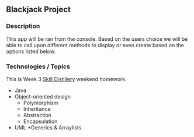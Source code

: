 ## Blackjack Project


### Description

This app will be ran from the console. Based on the users choice we will be able to call upon different methods to display or even create based on the options listed below.
     
### Technologies / Topics
This is Week 3 [Skill Distillery](http://skilldistillery.com) weekend homework.
* Java
* Object-oriented design
  * Polymorphism
  * Inheritance
  * Abstraction
  * Encapsulation
* UML
*Generics & Arraylists


